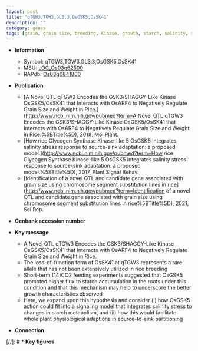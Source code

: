 ```yaml
---
layout: post
title: "qTGW3,TGW3,GL3.3,OsGSK5,OsSK41"
description: ""
category: genes
tags: [grain, grain size, breeding, Kinase, growth, starch, salinity, stress, salinity stress]
---
```


* **Information**  
    + Symbol: qTGW3,TGW3,GL3.3,OsGSK5,OsSK41  
    + MSU: [LOC_Os03g62500](http://rice.uga.edu/cgi-bin/ORF_infopage.cgi?orf=LOC_Os03g62500)  
    + RAPdb: [Os03g0841800](http://rapdb.dna.affrc.go.jp/viewer/gbrowse_details/irgsp1?name=Os03g0841800)  

* **Publication**  
    + [A Novel QTL qTGW3 Encodes the GSK3/SHAGGY-Like Kinase OsGSK5/OsSK41 that Interacts with OsARF4 to Negatively Regulate Grain Size and Weight in Rice.](http://www.ncbi.nlm.nih.gov/pubmed?term=A Novel QTL qTGW3 Encodes the GSK3/SHAGGY-Like Kinase OsGSK5/OsSK41 that Interacts with OsARF4 to Negatively Regulate Grain Size and Weight in Rice.%5BTitle%5D), 2018, Mol Plant.
    + [How rice Glycogen Synthase Kinase-like 5 OsGSK5 integrates salinity stress response to source-sink adaptation: a proposed model.](http://www.ncbi.nlm.nih.gov/pubmed?term=How rice Glycogen Synthase Kinase-like 5 OsGSK5 integrates salinity stress response to source-sink adaptation: a proposed model.%5BTitle%5D), 2017, Plant Signal Behav.
    + [Identification of a novel QTL and candidate gene associated with grain size using chromosome segment substitution lines in rice](http://www.ncbi.nlm.nih.gov/pubmed?term=Identification of a novel QTL and candidate gene associated with grain size using chromosome segment substitution lines in rice%5BTitle%5D), 2021, Sci Rep.

* **Genbank accession number**  

* **Key message**  
    + A Novel QTL qTGW3 Encodes the GSK3/SHAGGY-Like Kinase OsGSK5/OsSK41 that Interacts with OsARF4 to Negatively Regulate Grain Size and Weight in Rice.
    + The loss-of-function form of OsSK41 at qTGW3 represents a rare allele that has not been extensively utilized in rice breeding
    + Short-term (14)CO2 feeding experiments suggested that OsGSK5 promoted higher flux to starch accumulation in the roots under this condition and that this mechanism may help to underscore the better growth characteristics observed
    + Here, we expand upon this hypothesis and consider (i) how OsGSK5 action could fit into a signaling model that integrates salinity stress to changes in starch metabolism, and (ii) how this would facilitate whole plant physiological adaptions in source-to-sink partitioning

* **Connection**  

[//]: # * **Key figures**  


